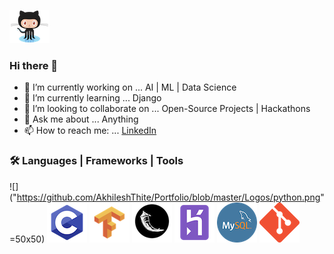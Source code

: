 ![](https://github.com/AkhileshThite/Portfolio/blob/master/Logos/octocat.png)
### Hi there 👋

- 🔭 I’m currently working on ... AI | ML | Data Science
- 🌱 I’m currently learning ... Django
- 🔗 I’m looking to collaborate on ... Open-Source Projects | Hackathons
- 💬 Ask me about ... Anything
- 📫 How to reach me: ... [LinkedIn](https://www.linkedin.com/in/akhileshthite/)

### 🛠️ Languages | Frameworks | Tools
![]("https://github.com/AkhileshThite/Portfolio/blob/master/Logos/python.png" =50x50)
![](https://github.com/AkhileshThite/Portfolio/blob/master/Logos/c.png)
![](https://github.com/AkhileshThite/Portfolio/blob/master/Logos/tf.png)
![](https://github.com/AkhileshThite/Portfolio/blob/master/Logos/flask.png)
![](https://github.com/AkhileshThite/Portfolio/blob/master/Logos/heroku.png)
![](https://github.com/AkhileshThite/Portfolio/blob/master/Logos/mysql.png)
![](https://github.com/AkhileshThite/Portfolio/blob/master/Logos/git.png)


